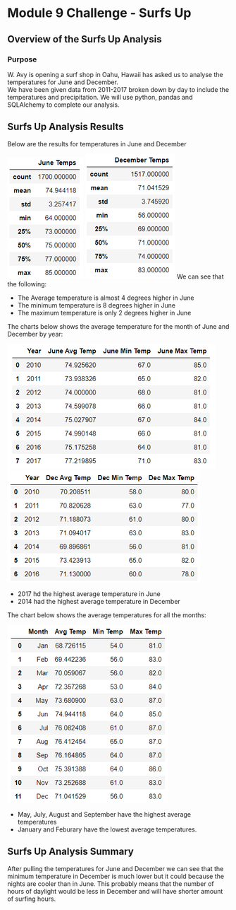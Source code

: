 # Module 9 Challenge - Surfs Up
## Overview of the Surfs Up Analysis
### Purpose
W. Avy is opening a surf shop in Oahu, Hawaii has asked us to analyse the temperatures for June and December.  
We have been given data from 2011-2017 broken down by day to include the temperatures and precipitation. We will use python, pandas and SQLAlchemy to complete our analysis.


## Surfs Up Analysis Results
Below are the results for temperatures in June and December

<img src="https://github.com/andralobo/Module9-Challenge/blob/main/resources/C1.png?raw=true">
<img src="https://github.com/andralobo/Module9-Challenge/blob/main/resources/C2.png?raw=true">
We can see that the following:

- The Average temperature is almost 4 degrees higher in June
- The minimum temperature is 8 degrees higher in June
- The maximum temperature is only 2 degrees higher in June

The charts below shows the average temperature for the month of June and December by year:

<img src="https://github.com/andralobo/Module9-Challenge/blob/main/resources/B1.png?raw=true">
<img src="https://github.com/andralobo/Module9-Challenge/blob/main/resources/B2.png?raw=true">

- 2017 hd the highest average temperature in June 
- 2014 had the highest average temperature in December
 
The chart below shows the average temperatures for all the months:

<img src="https://github.com/andralobo/Module9-Challenge/blob/main/resources/B3.png?raw=true">

- May, July, August and September have the highest average temperatures
- January and Feburary have the lowest average temperatures.


## Surfs Up Analysis Summary
After pulling the temperatures for June and December we can see that the minimum temperature in December is much lower but it could because the nights are cooler than in June.  This probably means that the number of hours of daylight would be less in December and will have shorter amount of surfing hours.


